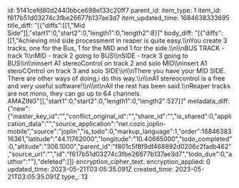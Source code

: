 id: 5141cefd80d2440bbce698e133c20ff7
parent_id: 
item_type: 1
item_id: f617b51d03274c3fbe26677b137ae3d7
item_updated_time: 1684638333695
title_diff: "[{\"diffs\":[[1,\"Mid Side\"]],\"start1\":0,\"start2\":0,\"length1\":0,\"length2\":8}]"
body_diff: "[{\"diffs\":[[1,\"Achieving mid side processment in reaper is quite easy.\\\nYou create 3 tracks, one for the Bus, 1 for the MID and 1 for the side.\\\n\\\nBUS TRACK - track 1\\\nMID - track 2 going to BUS\\\nSIDE - track 3 going to BUS\\\n\\\ninsert A1 stereoControl on track 2 and solo MID\\\ninsert A1 steroCOntrol on track 3 and solo SIDE\\\n\\\nThere you have your MID SIDE. There are other ways of doing,i do this way.\\\n\\\nA1 stereocontrol is a free and very useful software!\\\n\\\n\\\nAll the rest has been said.\\\nReaper tracks are not mono, they can go up to 64 channels. AMAZING\"]],\"start1\":0,\"start2\":0,\"length1\":0,\"length2\":527}]"
metadata_diff: {"new":{"master_key_id":"","conflict_original_id":"","share_id":"","is_shared":0,"application_data":"","source_application":"net.cozic.joplin-mobile","source":"joplin","is_todo":0,"markup_language":1,"order":1684638316361,"latitude":"44.11762000","longitude":"10.40665000","todo_completed":0,"altitude":"306.1000","parent_id":"f801c5f8f9df468892d0206c2fadb462","source_url":"","id":"f617b51d03274c3fbe26677b137ae3d7","todo_due":0,"author":""},"deleted":[]}
encryption_cipher_text: 
encryption_applied: 0
updated_time: 2023-05-21T03:05:35.091Z
created_time: 2023-05-21T03:05:35.091Z
type_: 13